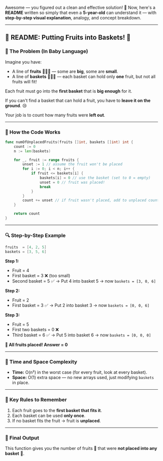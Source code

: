 Awesome — you figured out a clean and effective solution! 🙌
Now, here's a **README** written so simply that even a **5-year-old** can understand it — with **step-by-step visual explanation**, analogy, and concept breakdown.

---

## 🍎 README: Putting Fruits into Baskets! 🧺

### 👶 The Problem (In Baby Language)

Imagine you have:

* A line of **fruits** 🍏🍊🍇 — some are **big**, some are **small**.
* A line of **baskets** 🧺🧺🧺 — each basket can hold only **one** fruit, but not all fruits will fit!

Each fruit must go into the **first basket** that is **big enough** for it.

If you can't find a basket that can hold a fruit, you have to **leave it on the ground**. 😢

Your job is to count how many fruits were **left out**.

---

### 🧠 How the Code Works

```go
func numOfUnplacedFruits(fruits []int, baskets []int) int {
	count := 0
	n := len(baskets)

	for _, fruit := range fruits {
		unset := 1 // assume the fruit won't be placed
		for i := 0; i < n; i++ {
			if fruit <= baskets[i] {
				baskets[i] = 0 // use the basket (set to 0 = empty)
				unset = 0 // fruit was placed!
				break
			}
		}
		count += unset // if fruit wasn't placed, add to unplaced count
	}

	return count
}
```

---

### 🔍 Step-by-Step Example

```go
fruits  = [4, 2, 5]
baskets = [3, 5, 6]
```

**Step 1:**

* Fruit = 4
* First basket = 3 ❌ (too small)
* Second basket = 5 ✅
  → Put 4 into basket 5 → now `baskets = [3, 0, 6]`

**Step 2:**

* Fruit = 2
* First basket = 3 ✅
  → Put 2 into basket 3 → now `baskets = [0, 0, 6]`

**Step 3:**

* Fruit = 5
* First two baskets = 0 ❌
* Third basket = 6 ✅
  → Put 5 into basket 6 → now `baskets = [0, 0, 0]`

**🎉 All fruits placed! Answer = 0**

---

### 🧮 Time and Space Complexity

* **Time:** O(n²) in the worst case (for every fruit, look at every basket).
* **Space:** O(1) extra space — no new arrays used, just modifying `baskets` in place.

---

### 📌 Key Rules to Remember

1. Each fruit goes to the **first basket that fits it**.
2. Each basket can be used **only once**.
3. If no basket fits the fruit → fruit is **unplaced**.

---

### 🏁 Final Output

This function gives you the number of fruits 🍎 that were **not placed into any basket** 🧺.
